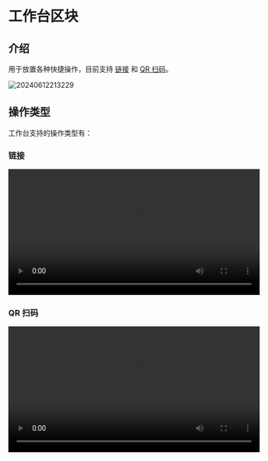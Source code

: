 # 工作台区块

## 介绍

用于放置各种快捷操作，目前支持 [链接](#链接) 和 [QR 扫码](#qr-扫码)。

![20240612213229](https://static-docs.nocobase.com/20240612213229.png)

## 操作类型

工作台支持的操作类型有：

### 链接

<video width="100%" controls>
  <source src="https://static-docs.nocobase.com/20240612213731_rec_.mp4" type="video/mp4">
</video>

### QR 扫码

<video width="100%" controls>
  <source src="https://static-docs.nocobase.com/20240612214013_rec_.mp4" type="video/mp4">
</video>